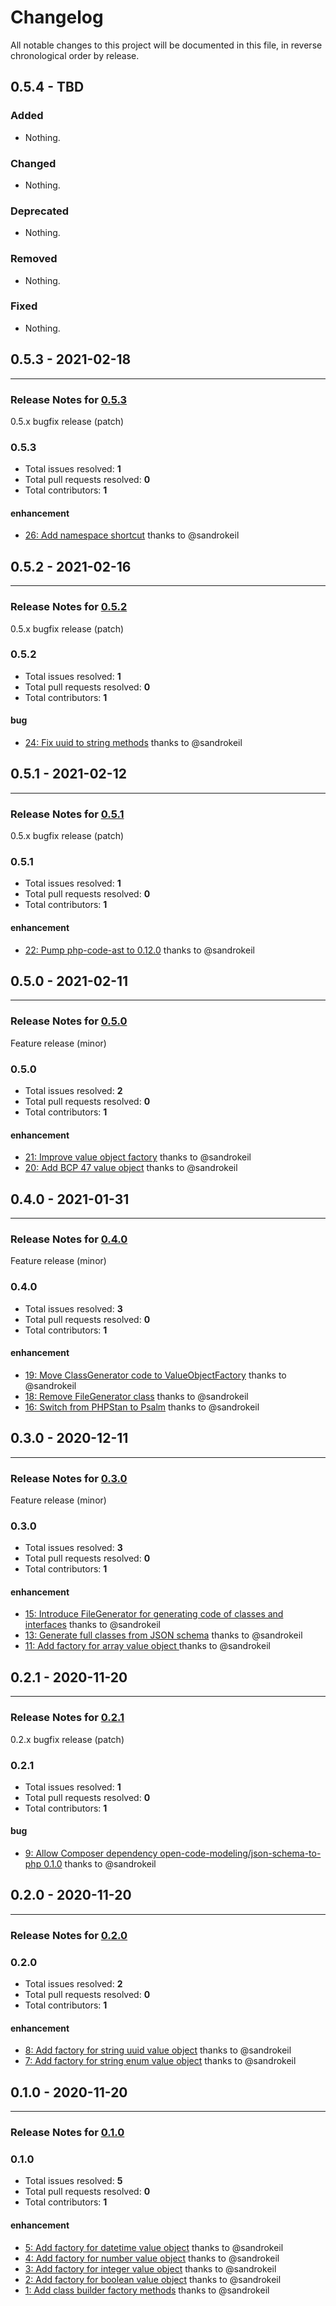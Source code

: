 # Changelog

All notable changes to this project will be documented in this file, in reverse chronological order by release.

## 0.5.4 - TBD

### Added

- Nothing.

### Changed

- Nothing.

### Deprecated

- Nothing.

### Removed

- Nothing.

### Fixed

- Nothing.

## 0.5.3 - 2021-02-18


-----

### Release Notes for [0.5.3](https://github.com/open-code-modeling/json-schema-to-php-ast/milestone/14)

0.5.x bugfix release (patch)

### 0.5.3

- Total issues resolved: **1**
- Total pull requests resolved: **0**
- Total contributors: **1**

#### enhancement

 - [26: Add namespace shortcut](https://github.com/open-code-modeling/json-schema-to-php-ast/issues/26) thanks to @sandrokeil

## 0.5.2 - 2021-02-16


-----

### Release Notes for [0.5.2](https://github.com/open-code-modeling/json-schema-to-php-ast/milestone/13)

0.5.x bugfix release (patch)

### 0.5.2

- Total issues resolved: **1**
- Total pull requests resolved: **0**
- Total contributors: **1**

#### bug

 - [24: Fix uuid to string methods](https://github.com/open-code-modeling/json-schema-to-php-ast/issues/24) thanks to @sandrokeil

## 0.5.1 - 2021-02-12


-----

### Release Notes for [0.5.1](https://github.com/open-code-modeling/json-schema-to-php-ast/milestone/11)

0.5.x bugfix release (patch)

### 0.5.1

- Total issues resolved: **1**
- Total pull requests resolved: **0**
- Total contributors: **1**

#### enhancement

 - [22: Pump php-code-ast to 0.12.0](https://github.com/open-code-modeling/json-schema-to-php-ast/issues/22) thanks to @sandrokeil

## 0.5.0 - 2021-02-11


-----

### Release Notes for [0.5.0](https://github.com/open-code-modeling/json-schema-to-php-ast/milestone/10)

Feature release (minor)

### 0.5.0

- Total issues resolved: **2**
- Total pull requests resolved: **0**
- Total contributors: **1**

#### enhancement

 - [21: Improve value object factory](https://github.com/open-code-modeling/json-schema-to-php-ast/issues/21) thanks to @sandrokeil
 - [20: Add BCP 47 value object](https://github.com/open-code-modeling/json-schema-to-php-ast/issues/20) thanks to @sandrokeil

## 0.4.0 - 2021-01-31


-----

### Release Notes for [0.4.0](https://github.com/open-code-modeling/json-schema-to-php-ast/milestone/8)

Feature release (minor)

### 0.4.0

- Total issues resolved: **3**
- Total pull requests resolved: **0**
- Total contributors: **1**

#### enhancement

 - [19: Move ClassGenerator code to ValueObjectFactory](https://github.com/open-code-modeling/json-schema-to-php-ast/issues/19) thanks to @sandrokeil
 - [18: Remove FileGenerator class](https://github.com/open-code-modeling/json-schema-to-php-ast/issues/18) thanks to @sandrokeil
 - [16: Switch from PHPStan to Psalm](https://github.com/open-code-modeling/json-schema-to-php-ast/issues/16) thanks to @sandrokeil

## 0.3.0 - 2020-12-11


-----

### Release Notes for [0.3.0](https://github.com/open-code-modeling/json-schema-to-php-ast/milestone/4)

Feature release (minor)

### 0.3.0

- Total issues resolved: **3**
- Total pull requests resolved: **0**
- Total contributors: **1**

#### enhancement

 - [15: Introduce FileGenerator for generating code of classes and interfaces](https://github.com/open-code-modeling/json-schema-to-php-ast/issues/15) thanks to @sandrokeil
 - [13: Generate full classes from JSON schema](https://github.com/open-code-modeling/json-schema-to-php-ast/issues/13) thanks to @sandrokeil
 - [11: Add factory for array value object ](https://github.com/open-code-modeling/json-schema-to-php-ast/issues/11) thanks to @sandrokeil

## 0.2.1 - 2020-11-20


-----

### Release Notes for [0.2.1](https://github.com/open-code-modeling/json-schema-to-php-ast/milestone/3)

0.2.x bugfix release (patch)

### 0.2.1

- Total issues resolved: **1**
- Total pull requests resolved: **0**
- Total contributors: **1**

#### bug

 - [9: Allow Composer dependency open-code-modeling/json-schema-to-php 0.1.0](https://github.com/open-code-modeling/json-schema-to-php-ast/issues/9) thanks to @sandrokeil

## 0.2.0 - 2020-11-20


-----

### Release Notes for [0.2.0](https://github.com/open-code-modeling/json-schema-to-php-ast/milestone/2)



### 0.2.0

- Total issues resolved: **2**
- Total pull requests resolved: **0**
- Total contributors: **1**

#### enhancement

 - [8: Add factory for string uuid value object](https://github.com/open-code-modeling/json-schema-to-php-ast/issues/8) thanks to @sandrokeil
 - [7: Add factory for string enum value object](https://github.com/open-code-modeling/json-schema-to-php-ast/issues/7) thanks to @sandrokeil

## 0.1.0 - 2020-11-20


-----

### Release Notes for [0.1.0](https://github.com/open-code-modeling/json-schema-to-php-ast/milestone/1)



### 0.1.0

- Total issues resolved: **5**
- Total pull requests resolved: **0**
- Total contributors: **1**

#### enhancement

 - [5: Add factory for datetime value object](https://github.com/open-code-modeling/json-schema-to-php-ast/issues/5) thanks to @sandrokeil
 - [4: Add factory for number value object](https://github.com/open-code-modeling/json-schema-to-php-ast/issues/4) thanks to @sandrokeil
 - [3: Add factory for integer value object](https://github.com/open-code-modeling/json-schema-to-php-ast/issues/3) thanks to @sandrokeil
 - [2: Add factory for boolean value object](https://github.com/open-code-modeling/json-schema-to-php-ast/issues/2) thanks to @sandrokeil
 - [1: Add class builder factory methods](https://github.com/open-code-modeling/json-schema-to-php-ast/issues/1) thanks to @sandrokeil


